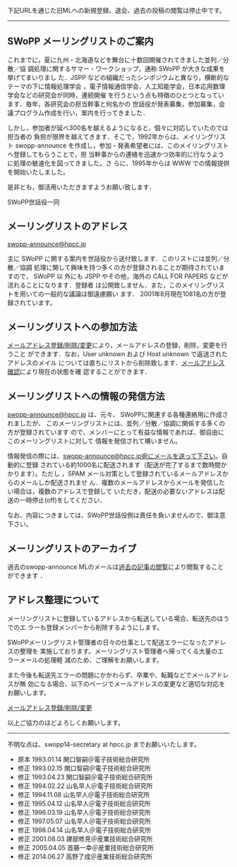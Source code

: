 下記URLを通じた旧MLへの新規登録、退会、過去の投稿の閲覧は停止中です。

----

## SWoPP メーリングリストのご案内

これまでに，夏に九州・北海道などを舞台に十数回開催されてきました並列／分散／協
調処理に関するサマー・ワークショップ，通称 SWoPP が大きな成果を挙げてまいりまし
た．JSPP などの組織だったシンポジウムと異なり，横断的なテーマの下に情報処理学会
，電子情報通信学会，人工知能学会，日本応用数理学会などの研究会が同時，連続開催
を行うという点も特徴のひとつとなっています．毎年，各研究会の担当幹事と何名かの
世話役が発表募集，参加募集，会議プログラム作成を行い，案内を行ってきました．

しかし，参加者が延べ300名を越えるようになると，個々に対応していたのでは担当者の
負担が限界を越えてきます．そこで，1992年からは、メイリングリスト swopp-announce
を作成し，参加・発表希望者には、このメイリングリストへ登録してもらうことで，担
当幹事からの連絡を迅速かつ効率的に行なうように処理の敏速化を図ってきました。さ
らに、1995年からは WWW での情報提供を開始いたしました。

是非とも，御活用いただきますようお願い致します．

SWoPP世話役一同

## メーリングリストのアドレス

swopp-announce@hpcc.jp

主に SWoPP に関する案内を世話役から送付致します．このリストには並列／分散／協調
処理に関して興味を持つ多くの方が登録されることが期待されていますので， SWoPP 以
外にも JSPP やその他，海外の CALL FOR PAPERS などが流れることになります．登録者
は公開致しません．また，このメイリングリストを用いての一般的な議論は御遠慮願い
ます． 2001年8月現在1081名の方が登録されています。

## メーリングリストへの参加方法

[メールアドレス登録/削除/変更](http://)により，メールアドレスの登録，削除，変更を行うこと
ができます．なお，User unknown および Host unknown で返送されたアドレスのメイル
については直ちにリストから削除致します．[メールアドレス確認](http://)により現在の状態を確
認することができます．

## メーリングリストへの情報の発信方法

swopp-announce@hpcc.jp は、元々、 SWoPPに関連する各種連絡用に作成されましたが、
このメーリングリストには、並列／分散／協調に関係する多くの方が登録されています
ので、メンバーにとって有益な情報であれば、御自由にこのメーリングリストに対して
情報を発信されて構いません。

情報発信の際には、swopp-announce@hpcc.jp宛にメールを送って下さい。自動的に登録
されている約1000名に配送されます（配送が完了するまで数時間かかります）。ただし
，SPAM メール対策として登録されているメールアドレスからのメールしか配送されませ
ん．複数のメールアドレスからメールを発信したい場合は，複数のアドレスで登録して
いただき，配送の必要ないアドレスは配送の一時停止(off)をしてください．

なお、内容につきましては、SWoPP世話役側は責任を負いませんので、御注意下さい。

## メーリングリストのアーカイブ

過去のswopp-announce MLのメールは[過去の記事の閲覧](http://)により閲覧することができます
．

## アドレス整理について

メーリングリストに登録しているアドレスから転送している場合、転送先のほうでのエ
ラーも登録メンバーから削除するようにします。

SWoPPメーリングリスト管理者の日々の仕事として配送エラーになったアドレスの整理を
実施しております。メーリングリスト管理者へ帰ってくる大量のエラーメールの処理軽
減のため、ご理解をお願いします。

また今後も転送先エラーの問題にかかわらず、卒業や、転職などでメールアドレスが無
効になる場合、以下のページでメールアドレスの変更など適切な対応をお願いします。

[メールアドレス登録/削除/変更](http://)

以上ご協力のほどよろしくお願いします。

----
不明な点は、swopp14-secretary at hpcc.jp までお願いいたします。

* 原本 1993.01.14 関口智嗣＠電子技術総合研究所
* 修正 1993.02.15 関口智嗣＠電子技術総合研究所
* 修正 1993.04.23 関口智嗣＠電子技術総合研究所
* 修正 1994.02.22 山名早人＠電子技術総合研究所
* 修正 1994.11.08 山名早人＠電子技術総合研究所
* 修正 1995.04.12 山名早人＠電子技術総合研究所
* 修正 1996.03.19 山名早人＠電子技術総合研究所
* 修正 1997.05.07 山名早人＠電子技術総合研究所
* 修正 1998.04.14 山名早人＠電子技術総合研究所
* 修正 2001.08.03 建部修見＠産業技術総合研究所
* 修正 2005.04.05 首藤一幸＠産業技術総合研究所
* 修正 2014.06.27 高野了成＠産業技術総合研究所
